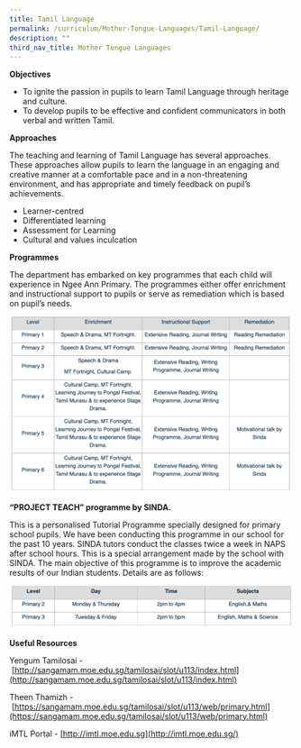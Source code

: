 ```yaml
---
title: Tamil Language
permalink: /curriculum/Mother-Tongue-Languages/Tamil-Language/
description: ""
third_nav_title: Mother Tongue Languages
---
```

**Objectives**

*   To ignite the passion in pupils to learn Tamil Language through heritage and culture.
*   To develop pupils to be effective and confident communicators in both verbal and written Tamil.

  

**Approaches**

The teaching and learning of Tamil Language has several approaches. These approaches allow pupils to learn the language in an engaging and creative manner at a comfortable pace and in a non-threatening environment, and has appropriate and timely feedback on pupil’s achievements.

  

*   Learner-centred
*   Differentiated learning
*   Assessment for Learning
*   Cultural and values inculcation

  

**Programmes**

  

The department has embarked on key programmes that each child will experience in Ngee Ann Primary. The programmes either offer enrichment and instructional support to pupils or serve as remediation which is based on pupil’s needs.

![](/images/tamil.png)

**“PROJECT TEACH” programme by SINDA.**

  

This is a personalised Tutorial Programme specially designed for primary school pupils. We have been conducting this programme in our school for the past 10 years. SINDA tutors conduct the classes twice a week in NAPS after school hours. This is a special arrangement made by the school with SINDA. The main objective of this programme is to improve the academic results of our Indian students. Details are as follows:

![](/images/tamil2.png)

**Useful Resources**

  

Yengum Tamilosai - [http://sangamam.moe.edu.sg/tamilosai/slot/u113/index.html](http://sangamam.moe.edu.sg/tamilosai/slot/u113/index.html)

  

Theen Thamizh - [https://sangamam.moe.edu.sg/tamilosai/slot/u113/web/primary.html](https://sangamam.moe.edu.sg/tamilosai/slot/u113/web/primary.html)

  

iMTL Portal - [http://imtl.moe.edu.sg](http://imtl.moe.edu.sg/)